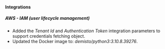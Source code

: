 
#### Integrations
##### AWS - IAM (user lifecycle management)
- Added the *Tenant Id* and *Authentication Token* integration parameters to support credentials fetching object.
- Updated the Docker image to: *demisto/python3:3.10.8.39276*.
